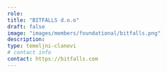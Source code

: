 ```yaml
---
role: 
title: "BITFALLS d.o.o"
draft: false
image: "images/members/foundational/bitfalls.png"
description: 
type: temeljni-clanovi
# contact info
contact: https://bitfalls.com
---
```



